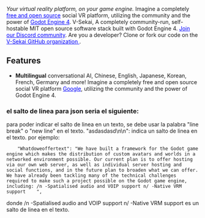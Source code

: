 _Your virtual reality platform, on your game engine._ Imagine a completely <a href='https://github.com/V-Sekai' style='color:blue'>free and open source</a> social VR platform,
utilizing the community and the power of <a href='https://godotengine.org/' style='color:blue'>Godot Engine 4</a>.
V-Sekai, A completely community-run, self-hostable
MIT open source software stack built with Godot Engine 4.
<a href='https://discord.com/invite/7BQDHesck8' style='color:blue'> Join our Discord community</a>.
Are you a developer? Clone or fork our code on the <a href='https://github.com/V-Sekai' style='color:blue'> V-Sekai GitHub organization </a>.

## Features

- **Multilingual** conversational AI, Chinese, English, Japanese, Korean, French, Germany and more!
Imagine a completely free and open source social VR platform <a href='https://www.google.com' style='color:blue'>Google</a>, utilizing the community and the power of Godot Engine 4.

### el salto de linea para json seria el siguiente:
para poder indicar el salto de linea en un texto, se debe usar la palabra "line break" o "new line" en el texto.
"asdasdasd\n\n": indica un salto de linea en el texto.
por ejemplo:

```
    "Whatdoweoffertext": "We have built a framework for the Godot game engine which makes the distribution of custom avatars and worlds in a networked environment possible. Our current plan is to offer hosting via our own web server, as well as individual server hosting and social functions, and in the future plan to broaden what we can offer. We have already been tackling many of the technical challenges required to make such a project possible on the Godot game engine, including: /n -Spatialised audio and VOIP support n/ -Native VRM support    ",
```
donde /n -Spatialised audio and VOIP support n/ -Native VRM support es un salto de linea en el texto.